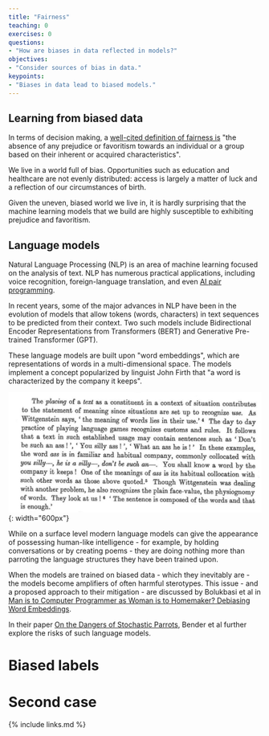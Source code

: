 ```yaml
---
title: "Fairness"
teaching: 0
exercises: 0
questions:
- "How are biases in data reflected in models?"
objectives:
- "Consider sources of bias in data."
keypoints:
- "Biases in data lead to biased models."
---
```


## Learning from biased data

In terms of decision making, a [well-cited definition of fairness is](https://arxiv.org/pdf/1908.09635.pdf) "the absence of any prejudice or favoritism towards an individual or a group based on their inherent or acquired characteristics".

We live in a world full of bias. Opportunities such as education and healthcare are not evenly distributed: access is largely a matter of luck and a reflection of our circumstances of birth.

Given the uneven, biased world we live in, it is hardly surprising that the machine learning models that we build are highly susceptible to exhibiting prejudice and favoritism.

<!-- TODO:

## U.S. Black Lung Program

The U.S. Department of Labor administers the Federal Black Lung Program, an administrative system charged with managing claims by coal miners for workers’ compensation for lung disease caused by coal mine dust.

https://www.itnonline.com/content/study-reveals-bias-among-doctors-who-classify-x-rays-coal-miners-black-lung-claims

https://www.atsjournals.org/doi/10.1513/AnnalsATS.202010-1350OC

# BIAS

Black patients scored less severe. 

https://www.nature.com/articles/d41586-019-03228-6

-->

## Language models

Natural Language Processing (NLP) is an area of machine learning focused on the analysis of text. NLP has numerous practical applications, including voice recognition, foreign-language translation, and even [AI pair programming](https://copilot.github.com/).

In recent years, some of the major advances in NLP have been in the evolution of models that allow tokens (words, characters) in text sequences to be predicted from their context. Two such models include Bidirectional Encoder Representations from Transformers (BERT) and Generative Pre-trained Transformer (GPT).

These language models are built upon "word embeddings", which are representations of words in a multi-dimensional space. The models implement a concept popularized by linguist John Firth that "a word is characterized by the company it keeps".

![Firth, J.R. (1957). "A synopsis of linguistic theory 1930–1955". Studies in Linguistic Analysis](../fig/words-company-keep-firth.png){: width="600px"}

While on a surface level modern language models can give the appearance of possessing human-like intelligence - for example, by holding conversations or by creating poems - they are doing nothing more than parroting the language structures they have been trained upon.

When the models are trained on biased data - which they inevitably are - the models become amplifiers of often harmful sterotypes. This issue - and a proposed approach to their mitigation - are discussed by Bolukbasi et al in [Man is to Computer Programmer as Woman is to
Homemaker? Debiasing Word Embeddings](https://arxiv.org/pdf/1607.06520.pdf).

In their paper [On the Dangers of Stochastic Parrots](https://dl.acm.org/doi/pdf/10.1145/3442188.3445922), Bender et al further explore the risks of such language models.

<!--  TODO:

Task: read section X and answer questions.

# Debiasing data

https://www.abhishek-tiwari.com/bias-and-fairness-in-machine-learning/

-->

# Biased labels

<!--  TODO:

Jury learning: https://arxiv.org/abs/2202.02950

-->

<!--

Ophthalmologists cannot classify the sex of a patient from a retinal scan. Radiologists cannot classify the race of a patient from a chest x-ray. In both cases, it appears that machine learning models can.

Examples, and discussion.

https://www.nature.com/articles/s41598-021-89743-x

https://arxiv.org/pdf/2107.10356.pdf

Models may not suffer from many of the weaknesses of humans, but they are no less susceptible to bias.

https://www.theverge.com/21298762/face-depixelizer-ai-machine-learning-tool-pulse-stylegan-obama-bias

-->

# Second case

<!--  TODO:

https://arxiv.org/pdf/1908.09635.pdf

-->


{% include links.md %}